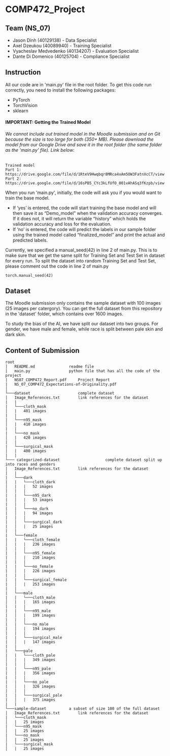 # COMP472_Project

## Team (NS_07)
- Jason Dinh (40129138) - Data Specialist
- Axel Dzeukou (40089940) - Training Specialist
- Vyacheslav Medvedenko (40134207) - Evaluation Specialist
- Dante Di Domenico (40125704) - Compliance Specialist

## Instruction
All our code are in 'main.py' file in the root folder. To get this code run correctly, you need to install the following packages:
- PyTorch
- TorchVision
- sklearn

#### IMPORTANT: Getting the Trained Model
###### We cannot include out trained model in the Moodle submission and on Git because the size is too large for both (350+ MB). Please download the model from our Google Drive and save it in the root folder (the same folder as the 'main.py' file). Link below:
```
Trained model
Part 1: https://drive.google.com/file/d/1RteV9Hwqbqr8MRca4xAm5OW3FatnXcCT/view
Part 2: https://drive.google.com/file/d/16sPB5_CYc3kLfUfO_001vAhASq3fKzpb/view
```

When you run 'main.py', initially, the code will ask you if you would want to train the base model.
- If ‘yes’ is entered, the code will start training the base model and will then save it as “Demo_model” when the validation accuracy converges. If it does not, it will return the variable “history” which holds the validation accuracy and loss for the evaluation.  
- If ‘no’ is entered, the code will predict the labels in our sample folder using the trained model called “finalized_model” and print the actual and predicted labels.

Currently, we specified a manual_seed(42) in line 2 of main.py. This is to make sure that we get the same split for Training Set and Test Set in dataset for every run. To split the dataset into random Training Set and Test Set, please comment out the code in line 2 of main.py
```
torch.manual_seed(42)
```

## Dataset
The Moodle submission only contains the sample dataset with 100 images (25 images per catergory). You can get the full dataset from this repository in the 'dataset' folder, which contains over 1600 images.

To study the bias of the AI, we have split our dataset into two groups. For gender, we have male and female, while race is split between pale skin and dark skin.


## Content of Submission
```
root
│   README.md				readme file
|   main.py					python file that has all the code of the project
|   NS07_COMP472_Report.pdf   	Project Report
|   NS_07_COMP472_Expectations-of-Originality.pdf
│
└───dataset               		complete dataset
│	Image_References.txt		link references for the dataset
|	|
|	└───cloth_mask
│	|	401 images
|	|
|	└───n95_mask
│	|	410 images
|	|
|	└───no_mask
│	|	420 images
|	|
|	└───surgical_mask
│	|	400 images
|	|
└─── categorized-dataset               		complete dataset split up into races and genders
│	Image_References.txt		link references for the dataset
|	|
|	└───dark
|	|	└───cloth_dark
│	|	|	52 images
|	|	|
|	|	└───n95_dark
|	│	|	53 images
|	|	|
|	|	└───no_dark
|	│	|	94 images
|	|	|
|	|	└───surgical_dark
|	│	|	25 images
|	|
|	└───female
|	|	└───cloth_female
│	|	|	236 images
|	|	|
|	|	└───n95_female
|	│	|	210 images
|	|	|
|	|	└───no_female
|	│	|	226 images
|	|	|
|	|	└───surgical_female
|	│	|	253 images
|	|
|	└───male
|	|	└───cloth_male
│	|	|	165 images
|	|	|
|	|	└───n95_male
|	│	|	199 images
|	|	|
|	|	└───no_male
|	│	|	194 images
|	|	|
|	|	└───surgical_male
|	│	|	147 images
|	|
|	└───pale
|	|	└───cloth_pale
│	|	|	349 images
|	|	|
|	|	└───n95_pale
|	│	|	356 images
|	|	|
|	|	└───no_pale
|	│	|	326 images
|	|	|
|	|	└───surgical_pale
|	│	|	375 images
|	|
└───sample-dataset			a subset of size 100 of the full dataset 
│	Image_References.txt		link references for the dataset
|	└───cloth_mask
│	|	25 images
|	└───n95_mask
│	|	25 images
|	└───no_mask
│	|	25 images
|	└───surgical_mask
│	|	25 images
```

